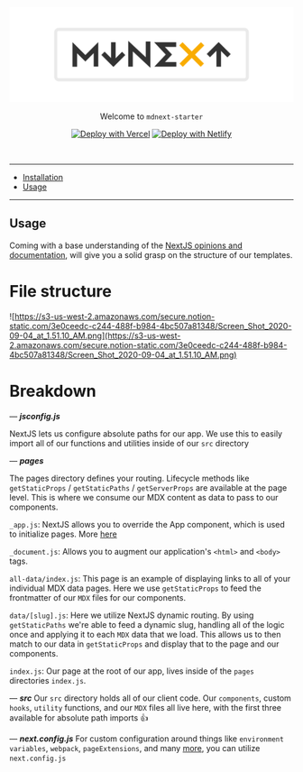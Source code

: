 <!-- markdownlint-disable MD033 MD041 -->

![mdnext](./mdnext.png)

<div align="center">

Welcome to `mdnext-starter`

[![Deploy with Vercel](https://vercel.com/button)](https://vercel.com/import/git?s=https%3A%2F%2Fgithub.com%2Fdomitriusclark%2Fmdnext-starter)
[![Deploy with Netlify](https://www.netlify.com/img/deploy/button.svg)](https://app.netlify.com/start/deploy?repository=https://github.com/domitriusclark/mdnext-starter)

<br/>

</div>

---

- [Installation](#installation)
- [Usage](#usage)

---

## Usage
Coming with a base understanding of the [NextJS opinions and documentation](https://nextjs.org/docs/getting-started), will give you a solid grasp on the structure of our templates. 

# File structure

![https://s3-us-west-2.amazonaws.com/secure.notion-static.com/3e0ceedc-c244-488f-b984-4bc507a81348/Screen_Shot_2020-09-04_at_1.51.10_AM.png](https://s3-us-west-2.amazonaws.com/secure.notion-static.com/3e0ceedc-c244-488f-b984-4bc507a81348/Screen_Shot_2020-09-04_at_1.51.10_AM.png)

# Breakdown

—  ***jsconfig.js***

NextJS lets us configure absolute paths for our app. We use this to easily import all of our functions and utilities inside of our `src` directory

—  ***pages***

The pages directory defines your routing. Lifecycle methods like `getStaticProps` / `getStaticPaths` / `getServerProps` are available at the page level. This is where we consume our MDX content as data to pass to our components.

`_app.js`: 
NextJS allows you to override the App component, which is used to initialize pages. More [here](https://nextjs.org/docs/advanced-features/custom-app)

`_document.js`: 
 Allows you to augment our application's `<html>` and `<body>` tags.

`all-data/index.js`:
This page is an example of displaying links to all of your individual MDX data pages. Here we use `getStaticProps` to feed the frontmatter of our `MDX` files for our components.

`data/[slug].js`: 
Here we utilize NextJS dynamic routing. By using `getStaticPaths` we're able to feed a dynamic slug, handling all of the logic once and applying it to each `MDX` data that we load. This allows us to then match to our data in `getStaticProps` and display that to the page and our components.

`index.js`: 
Our page at the root of our app, lives inside of the `pages` directories `index.js`. 

— ***src***
Our `src` directory holds all of our client code. Our `components`, custom `hooks`, `utility` functions, and our `MDX` files all live here, with the first three available for absolute path imports 👍

— ***next.config.js***
For custom configuration around things like `environment variables`, `webpack`, `pageExtensions`, and many [more](https://github.com/vercel/next.js/blob/canary/packages/next/next-server/server/config.ts#L12-L63), you can utilize `next.config.js`
